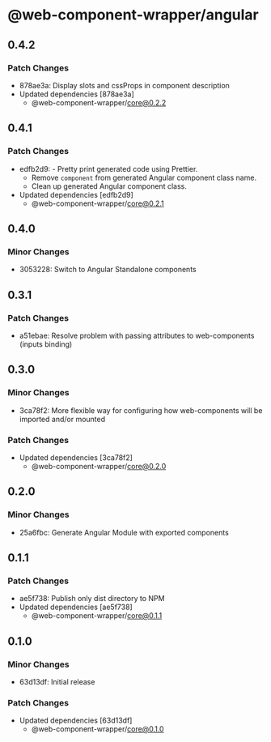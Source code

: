 # @web-component-wrapper/angular

## 0.4.2

### Patch Changes

- 878ae3a: Display slots and cssProps in component description
- Updated dependencies [878ae3a]
  - @web-component-wrapper/core@0.2.2

## 0.4.1

### Patch Changes

- edfb2d9: - Pretty print generated code using Prettier.
  - Remove `component` from generated Angular component class name.
  - Clean up generated Angular component class.
- Updated dependencies [edfb2d9]
  - @web-component-wrapper/core@0.2.1

## 0.4.0

### Minor Changes

- 3053228: Switch to Angular Standalone components

## 0.3.1

### Patch Changes

- a51ebae: Resolve problem with passing attributes to web-components (inputs binding)

## 0.3.0

### Minor Changes

- 3ca78f2: More flexible way for configuring how web-components will be imported and/or mounted

### Patch Changes

- Updated dependencies [3ca78f2]
  - @web-component-wrapper/core@0.2.0

## 0.2.0

### Minor Changes

- 25a6fbc: Generate Angular Module with exported components

## 0.1.1

### Patch Changes

- ae5f738: Publish only dist directory to NPM
- Updated dependencies [ae5f738]
  - @web-component-wrapper/core@0.1.1

## 0.1.0

### Minor Changes

- 63d13df: Initial release

### Patch Changes

- Updated dependencies [63d13df]
  - @web-component-wrapper/core@0.1.0
